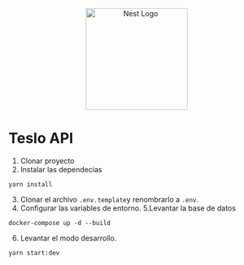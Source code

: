 <p align="center">
  <a href="http://nestjs.com/" target="blank"><img src="https://nestjs.com/img/logo-small.svg" width="200" alt="Nest Logo" /></a>
</p>

# Teslo API

1. Clonar proyecto 
2. Instalar las dependecias
```
yarn install
```
3. Clonar el archivo ```.env.template```y renombrarlo a ```.env```.
4. Configurar las variables de entorno.
5.Levantar la base de datos
```
docker-compose up -d --build
```

6. Levantar el modo desarrollo.
```
yarn start:dev
```